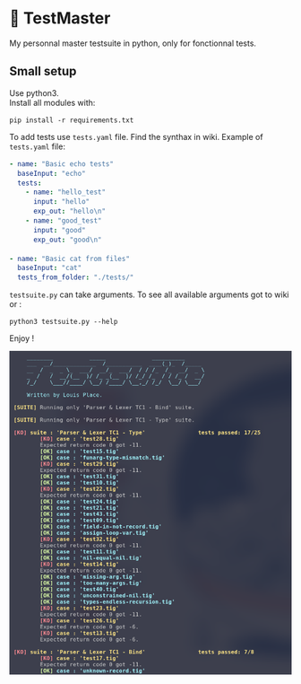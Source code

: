 # 🧪 TestMaster
My personnal master testsuite in python, only for fonctionnal tests.
## Small setup
Use python3.  
Install all modules with:  
```console
pip install -r requirements.txt
```  
  
To add tests use `tests.yaml` file. Find the synthax in wiki.
Example of `tests.yaml` file:
``` yaml
- name: "Basic echo tests"
  baseInput: "echo"
  tests:
    - name: "hello_test"
      input: "hello"
      exp_out: "hello\n"
    - name: "good_test"
      input: "good"
      exp_out: "good\n"

- name: "Basic cat from files"
  baseInput: "cat"
  tests_from_folder: "./tests/"
```
 
`testsuite.py` can take arguments. To see all available arguments got to wiki or :   
```console
python3 testsuite.py --help 
```
  
Enjoy !  
  
   

![alt text](https://github.com/Louisp78/TestMaster/blob/main/screen.png?raw=true)
